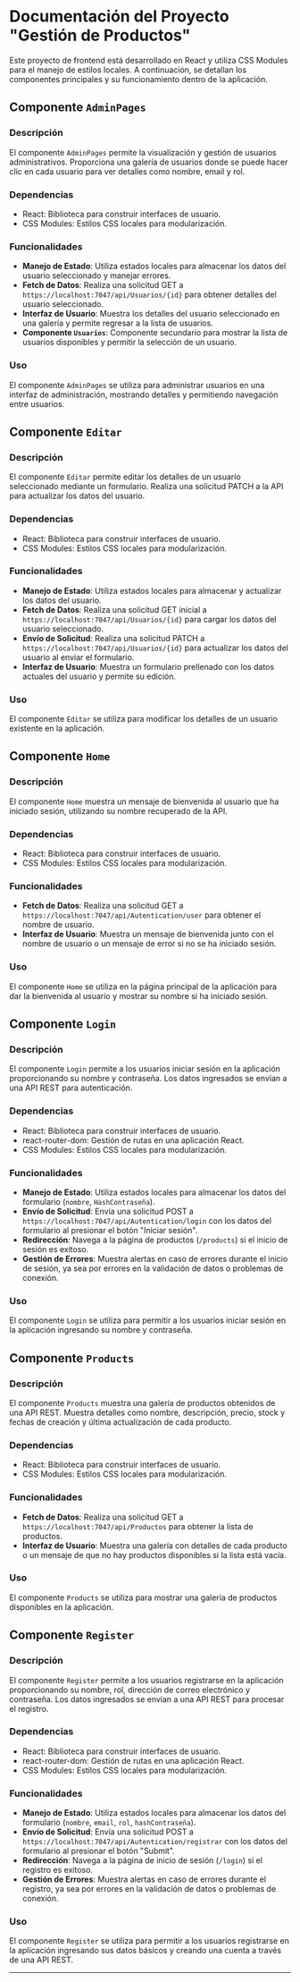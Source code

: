 # Documentación del Proyecto "Gestión de Productos"

Este proyecto de frontend está desarrollado en React y utiliza CSS Modules para el manejo de estilos locales. A continuación, se detallan los componentes principales y su funcionamiento dentro de la aplicación.

## Componente `AdminPages`

### Descripción
El componente `AdminPages` permite la visualización y gestión de usuarios administrativos. Proporciona una galería de usuarios donde se puede hacer clic en cada usuario para ver detalles como nombre, email y rol.

### Dependencias
- React: Biblioteca para construir interfaces de usuario.
- CSS Modules: Estilos CSS locales para modularización.

### Funcionalidades
- **Manejo de Estado**: Utiliza estados locales para almacenar los datos del usuario seleccionado y manejar errores.
- **Fetch de Datos**: Realiza una solicitud GET a `https://localhost:7047/api/Usuarios/{id}` para obtener detalles del usuario seleccionado.
- **Interfaz de Usuario**: Muestra los detalles del usuario seleccionado en una galería y permite regresar a la lista de usuarios.
- **Componente `Usuarios`**: Componente secundario para mostrar la lista de usuarios disponibles y permitir la selección de un usuario.

### Uso
El componente `AdminPages` se utiliza para administrar usuarios en una interfaz de administración, mostrando detalles y permitiendo navegación entre usuarios.

## Componente `Editar`

### Descripción
El componente `Editar` permite editar los detalles de un usuario seleccionado mediante un formulario. Realiza una solicitud PATCH a la API para actualizar los datos del usuario.

### Dependencias
- React: Biblioteca para construir interfaces de usuario.
- CSS Modules: Estilos CSS locales para modularización.

### Funcionalidades
- **Manejo de Estado**: Utiliza estados locales para almacenar y actualizar los datos del usuario.
- **Fetch de Datos**: Realiza una solicitud GET inicial a `https://localhost:7047/api/Usuarios/{id}` para cargar los datos del usuario seleccionado.
- **Envío de Solicitud**: Realiza una solicitud PATCH a `https://localhost:7047/api/Usuarios/{id}` para actualizar los datos del usuario al enviar el formulario.
- **Interfaz de Usuario**: Muestra un formulario prellenado con los datos actuales del usuario y permite su edición.

### Uso
El componente `Editar` se utiliza para modificar los detalles de un usuario existente en la aplicación.

## Componente `Home`

### Descripción
El componente `Home` muestra un mensaje de bienvenida al usuario que ha iniciado sesión, utilizando su nombre recuperado de la API.

### Dependencias
- React: Biblioteca para construir interfaces de usuario.
- CSS Modules: Estilos CSS locales para modularización.

### Funcionalidades
- **Fetch de Datos**: Realiza una solicitud GET a `https://localhost:7047/api/Autentication/user` para obtener el nombre de usuario.
- **Interfaz de Usuario**: Muestra un mensaje de bienvenida junto con el nombre de usuario o un mensaje de error si no se ha iniciado sesión.

### Uso
El componente `Home` se utiliza en la página principal de la aplicación para dar la bienvenida al usuario y mostrar su nombre si ha iniciado sesión.

## Componente `Login`

### Descripción
El componente `Login` permite a los usuarios iniciar sesión en la aplicación proporcionando su nombre y contraseña. Los datos ingresados se envían a una API REST para autenticación.

### Dependencias
- React: Biblioteca para construir interfaces de usuario.
- react-router-dom: Gestión de rutas en una aplicación React.
- CSS Modules: Estilos CSS locales para modularización.

### Funcionalidades
- **Manejo de Estado**: Utiliza estados locales para almacenar los datos del formulario (`nombre`, `HashContraseña`).
- **Envío de Solicitud**: Envía una solicitud POST a `https://localhost:7047/api/Autentication/login` con los datos del formulario al presionar el botón "Iniciar sesión".
- **Redirección**: Navega a la página de productos (`/products`) si el inicio de sesión es exitoso.
- **Gestión de Errores**: Muestra alertas en caso de errores durante el inicio de sesión, ya sea por errores en la validación de datos o problemas de conexión.

### Uso
El componente `Login` se utiliza para permitir a los usuarios iniciar sesión en la aplicación ingresando su nombre y contraseña.

## Componente `Products`

### Descripción
El componente `Products` muestra una galería de productos obtenidos de una API REST. Muestra detalles como nombre, descripción, precio, stock y fechas de creación y última actualización de cada producto.

### Dependencias
- React: Biblioteca para construir interfaces de usuario.
- CSS Modules: Estilos CSS locales para modularización.

### Funcionalidades
- **Fetch de Datos**: Realiza una solicitud GET a `https://localhost:7047/api/Productos` para obtener la lista de productos.
- **Interfaz de Usuario**: Muestra una galería con detalles de cada producto o un mensaje de que no hay productos disponibles si la lista está vacía.

### Uso
El componente `Products` se utiliza para mostrar una galería de productos disponibles en la aplicación.

## Componente `Register`

### Descripción
El componente `Register` permite a los usuarios registrarse en la aplicación proporcionando su nombre, rol, dirección de correo electrónico y contraseña. Los datos ingresados se envían a una API REST para procesar el registro.

### Dependencias
- React: Biblioteca para construir interfaces de usuario.
- react-router-dom: Gestión de rutas en una aplicación React.
- CSS Modules: Estilos CSS locales para modularización.

### Funcionalidades
- **Manejo de Estado**: Utiliza estados locales para almacenar los datos del formulario (`nombre`, `email`, `rol`, `hashContraseña`).
- **Envío de Solicitud**: Envía una solicitud POST a `https://localhost:7047/api/Autentication/registrar` con los datos del formulario al presionar el botón "Submit".
- **Redirección**: Navega a la página de inicio de sesión (`/login`) si el registro es exitoso.
- **Gestión de Errores**: Muestra alertas en caso de errores durante el registro, ya sea por errores en la validación de datos o problemas de conexión.

### Uso
El componente `Register` se utiliza para permitir a los usuarios registrarse en la aplicación ingresando sus datos básicos y creando una cuenta a través de una API REST.

---